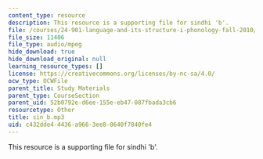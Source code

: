 ```yaml
---
content_type: resource
description: This resource is a supporting file for sindhi 'b'.
file: /courses/24-901-language-and-its-structure-i-phonology-fall-2010/c432dde44436a9663ee80640f7840fe4_sin_b.mp3
file_size: 11406
file_type: audio/mpeg
hide_download: true
hide_download_original: null
learning_resource_types: []
license: https://creativecommons.org/licenses/by-nc-sa/4.0/
ocw_type: OCWFile
parent_title: Study Materials
parent_type: CourseSection
parent_uid: 52b0792e-d6ee-155e-eb47-087fbada3cb6
resourcetype: Other
title: sin_b.mp3
uid: c432dde4-4436-a966-3ee8-0640f7840fe4
---
```

This resource is a supporting file for sindhi 'b'.